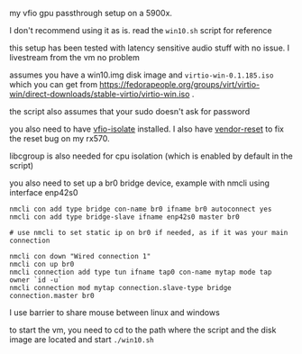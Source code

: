 my vfio gpu passthrough setup on a 5900x.

I don't recommend using it as is. read the `win10.sh` script for reference

this setup has been tested with latency sensitive audio stuff with no issue. I livestream from
the vm no problem

assumes you have a win10.img disk image and
`virtio-win-0.1.185.iso` which you can get from https://fedorapeople.org/groups/virt/virtio-win/direct-downloads/stable-virtio/virtio-win.iso .

the script also assumes that your sudo doesn't ask for password

you also need to have [vfio-isolate](https://github.com/darkguy2008/vfio-isolate) installed.
I also have [vendor-reset](https://github.com/gnif/vendor-reset) to fix the reset bug on my
rx570.

libcgroup is also needed for cpu isolation (which is enabled by default in the script)

you also need to set up a br0 bridge device, example with nmcli using interface enp42s0

    nmcli con add type bridge con-name br0 ifname br0 autoconnect yes
    nmcli con add type bridge-slave ifname enp42s0 master br0

    # use nmcli to set static ip on br0 if needed, as if it was your main connection

    nmcli con down "Wired connection 1"
    nmcli con up br0
    nmcli connection add type tun ifname tap0 con-name mytap mode tap owner `id -u`
    nmcli connection mod mytap connection.slave-type bridge connection.master br0

I use barrier to share mouse between linux and windows

to start the vm, you need to cd to the path where the script and the disk image are located and
start `./win10.sh`
